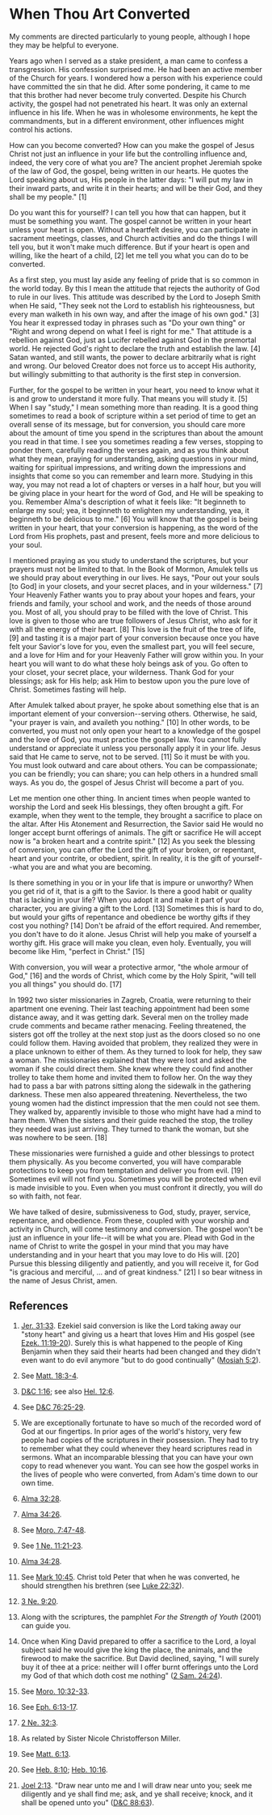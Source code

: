 # When Thou Art Converted

My comments are directed particularly to young people, although I hope they
may be helpful to everyone.

Years ago when I served as a stake president, a man came to confess a
transgression. His confession surprised me. He had been an active member of
the Church for years. I wondered how a person with his experience could have
committed the sin that he did. After some pondering, it came to me that this
brother had never become truly converted. Despite his Church activity, the
gospel had not penetrated his heart. It was only an external influence in his
life. When he was in wholesome environments, he kept the commandments, but in
a different environment, other influences might control his actions.

How can you become converted? How can you make the gospel of Jesus Christ not
just an influence in your life but the controlling influence and, indeed, the
very core of what you are? The ancient prophet Jeremiah spoke of the law of
God, the gospel, being written in our hearts. He quotes the Lord speaking
about us, His people in the latter days: "I will put my law in their inward
parts, and write it in their hearts; and will be their God, and they shall be
my people." [1]

Do you want this for yourself? I can tell you how that can happen, but it must
be something you want. The gospel cannot be written in your heart unless your
heart is open. Without a heartfelt desire, you can participate in sacrament
meetings, classes, and Church activities and do the things I will tell you,
but it won't make much difference. But if your heart is open and willing, like
the heart of a child, [2]  let me tell you what you can do to be converted.

As a first step, you must lay aside any feeling of pride that is so common in
the world today. By this I mean the attitude that rejects the authority of God
to rule in our lives. This attitude was described by the Lord to Joseph Smith
when He said, "They seek not the Lord to establish his righteousness, but
every man walketh in his own way, and after the image of his own god." [3]
You hear it expressed today in phrases such as "Do your own thing" or "Right
and wrong depend on what I feel is right for me." That attitude is a rebellion
against God, just as Lucifer rebelled against God in the premortal world. He
rejected God's right to declare the truth and establish the law. [4]  Satan
wanted, and still wants, the power to declare arbitrarily what is right and
wrong. Our beloved Creator does not force us to accept His authority, but
willingly submitting to that authority is the first step in conversion.

Further, for the gospel to be written in your heart, you need to know what it
is and grow to understand it more fully. That means you will study it. [5]
When I say "study," I mean something more than reading. It is a good thing
sometimes to read a book of scripture within a set period of time to get an
overall sense of its message, but for conversion, you should care more about
the amount of time you spend in the scriptures than about the amount you read
in that time. I see you sometimes reading a few verses, stopping to ponder
them, carefully reading the verses again, and as you think about what they
mean, praying for understanding, asking questions in your mind, waiting for
spiritual impressions, and writing down the impressions and insights that come
so you can remember and learn more. Studying in this way, you may not read a
lot of chapters or verses in a half hour, but you will be giving place in your
heart for the word of God, and He will be speaking to you. Remember Alma's
description of what it feels like: "It beginneth to enlarge my soul; yea, it
beginneth to enlighten my understanding, yea, it beginneth to be delicious to
me." [6]  You will know that the gospel is being written in your heart, that
your conversion is happening, as the word of the Lord from His prophets, past
and present, feels more and more delicious to your soul.

I mentioned praying as you study to understand the scriptures, but your
prayers must not be limited to that. In the Book of Mormon, Amulek tells us we
should pray about everything in our lives. He says, "Pour out your souls [to
God] in your closets, and your secret places, and in your wilderness." [7]
Your Heavenly Father wants you to pray about your hopes and fears, your
friends and family, your school and work, and the needs of those around you.
Most of all, you should pray to be filled with the love of Christ. This love
is given to those who are true followers of Jesus Christ, who ask for it with
all the energy of their heart. [8]  This love is the fruit of the tree of
life, [9]  and tasting it is a major part of your conversion because once you
have felt your Savior's love for you, even the smallest part, you will feel
secure, and a love for Him and for your Heavenly Father will grow within you.
In your heart you will want to do what these holy beings ask of you. Go often
to your closet, your secret place, your wilderness. Thank God for your
blessings; ask for His help; ask Him to bestow upon you the pure love of
Christ. Sometimes fasting will help.

After Amulek talked about prayer, he spoke about something else that is an
important element of your conversion--serving others. Otherwise, he said,
"your prayer is vain, and availeth you nothing." [10]  In other words, to be
converted, you must not only open your heart to a knowledge of the gospel and
the love of God, you must practice the gospel law. You cannot fully understand
or appreciate it unless you personally apply it in your life. Jesus said that
He came to serve, not to be served. [11]  So it must be with you. You must
look outward and care about others. You can be compassionate; you can be
friendly; you can share; you can help others in a hundred small ways. As you
do, the gospel of Jesus Christ will become a part of you.

Let me mention one other thing. In ancient times when people wanted to worship
the Lord and seek His blessings, they often brought a gift. For example, when
they went to the temple, they brought a sacrifice to place on the altar. After
His Atonement and Resurrection, the Savior said He would no longer accept
burnt offerings of animals. The gift or sacrifice He will accept now is "a
broken heart and a contrite spirit." [12]  As you seek the blessing of
conversion, you can offer the Lord the gift of your broken, or repentant,
heart and your contrite, or obedient, spirit. In reality, it is the gift of
yourself--what you are and what you are becoming.

Is there something in you or in your life that is impure or unworthy? When you
get rid of it, that is a gift to the Savior. Is there a good habit or quality
that is lacking in your life? When you adopt it and make it part of your
character, you are giving a gift to the Lord. [13]  Sometimes this is hard to
do, but would your gifts of repentance and obedience be worthy gifts if they
cost you nothing? [14]  Don't be afraid of the effort required. And remember,
you don't have to do it alone. Jesus Christ will help you make of yourself a
worthy gift. His grace will make you clean, even holy. Eventually, you will
become like Him, "perfect in Christ." [15]

With conversion, you will wear a protective armor, "the whole armour of God,"
[16]  and the words of Christ, which come by the Holy Spirit, "will tell you
all things" you should do. [17]

In 1992 two sister missionaries in Zagreb, Croatia, were returning to their
apartment one evening. Their last teaching appointment had been some distance
away, and it was getting dark. Several men on the trolley made crude comments
and became rather menacing. Feeling threatened, the sisters got off the
trolley at the next stop just as the doors closed so no one could follow them.
Having avoided that problem, they realized they were in a place unknown to
either of them. As they turned to look for help, they saw a woman. The
missionaries explained that they were lost and asked the woman if she could
direct them. She knew where they could find another trolley to take them home
and invited them to follow her. On the way they had to pass a bar with patrons
sitting along the sidewalk in the gathering darkness. These men also appeared
threatening. Nevertheless, the two young women had the distinct impression
that the men could not see them. They walked by, apparently invisible to those
who might have had a mind to harm them. When the sisters and their guide
reached the stop, the trolley they needed was just arriving. They turned to
thank the woman, but she was nowhere to be seen. [18]

These missionaries were furnished a guide and other blessings to protect them
physically. As you become converted, you will have comparable protections to
keep you from temptation and deliver you from evil. [19]  Sometimes evil will
not find you. Sometimes you will be protected when evil is made invisible to
you. Even when you must confront it directly, you will do so with faith, not
fear.

We have talked of desire, submissiveness to God, study, prayer, service,
repentance, and obedience. From these, coupled with your worship and activity
in Church, will come testimony and conversion. The gospel won't be just an
influence in your life--it will be what you are. Plead with God in the name of
Christ to write the gospel in your mind that you may have understanding and in
your heart that you may love to do His will. [20]  Pursue this blessing
diligently and patiently, and you will receive it, for God "is gracious and
merciful, ... and of great kindness." [21]  I so bear witness in the name of
Jesus Christ, amen.

## References

  1.   [Jer. 31:33](https://www.lds.org/scriptures/ot/jer/31.33?lang=eng#32). Ezekiel said conversion is like the Lord taking away our "stony heart" and giving us a heart that loves Him and His gospel (see [Ezek. 11:19-20](https://www.lds.org/scriptures/ot/ezek/11.19-20?lang=eng#18)). Surely this is what happened to the people of King Benjamin when they said their hearts had been changed and they didn't even want to do evil anymore "but to do good continually" ([Mosiah 5:2](https://www.lds.org/scriptures/bofm/mosiah/5.2?lang=eng#1)).

  2.  See [Matt. 18:3-4](https://www.lds.org/scriptures/nt/matt/18.3-4?lang=eng#2).

  3.   [D&amp;C 1:16](https://www.lds.org/scriptures/dc-testament/dc/1.16?lang=eng#15); see also [Hel. 12:6](https://www.lds.org/scriptures/bofm/hel/12.6?lang=eng#5).

  4.  See [D&amp;C 76:25-29](https://www.lds.org/scriptures/dc-testament/dc/76.25-29?lang=eng#24).

  5.  We are exceptionally fortunate to have so much of the recorded word of God at our fingertips. In prior ages of the world's history, very few people had copies of the scriptures in their possession. They had to try to remember what they could whenever they heard scriptures read in sermons. What an incomparable blessing that you can have your own copy to read whenever you want. You can see how the gospel works in the lives of people who were converted, from Adam's time down to our own time.

  6.   [Alma 32:28](https://www.lds.org/scriptures/bofm/alma/32.28?lang=eng#27).

  7.   [Alma 34:26](https://www.lds.org/scriptures/bofm/alma/34.26?lang=eng#25).

  8.  See [Moro. 7:47-48](https://www.lds.org/scriptures/bofm/moro/7.47-48?lang=eng#46).

  9.  See [1 Ne. 11:21-23](https://www.lds.org/scriptures/bofm/1-ne/11.21-23?lang=eng#20).

  10.   [Alma 34:28](https://www.lds.org/scriptures/bofm/alma/34.28?lang=eng#27).

  11.  See [Mark 10:45](https://www.lds.org/scriptures/nt/mark/10.45?lang=eng#44). Christ told Peter that when he was converted, he should strengthen his brethren (see [Luke 22:32](https://www.lds.org/scriptures/nt/luke/22.32?lang=eng#31)).

  12.   [3 Ne. 9:20](https://www.lds.org/scriptures/bofm/3-ne/9.20?lang=eng#19).

  13.  Along with the scriptures, the pamphlet _For the Strength of Youth_ (2001) can guide you.

  14.  Once when King David prepared to offer a sacrifice to the Lord, a loyal subject said he would give the king the place, the animals, and the firewood to make the sacrifice. But David declined, saying, "I will surely buy it of thee at a price: neither will I offer burnt offerings unto the Lord my God of that which doth cost me nothing" ([2 Sam. 24:24](https://www.lds.org/scriptures/ot/2-sam/24.24?lang=eng#23)).

  15.  See [Moro. 10:32-33](https://www.lds.org/scriptures/bofm/moro/10.32-33?lang=eng#31).

  16.  See [Eph. 6:13-17](https://www.lds.org/scriptures/nt/eph/6.13-17?lang=eng#12).

  17.   [2 Ne. 32:3](https://www.lds.org/scriptures/bofm/2-ne/32.3?lang=eng#2).

  18.  As related by Sister Nicole Christofferson Miller.

  19.  See [Matt. 6:13](https://www.lds.org/scriptures/nt/matt/6.13?lang=eng#12).

  20.  See [Heb. 8:10](https://www.lds.org/scriptures/nt/heb/8.10?lang=eng#9); [Heb. 10:16](https://www.lds.org/scriptures/nt/heb/10.16?lang=eng#15).

  21.   [Joel 2:13](https://www.lds.org/scriptures/ot/joel/2.13?lang=eng#12). "Draw near unto me and I will draw near unto you; seek me diligently and ye shall find me; ask, and ye shall receive; knock, and it shall be opened unto you" ([D&amp;C 88:63](https://www.lds.org/scriptures/dc-testament/dc/88.63?lang=eng#62)).

